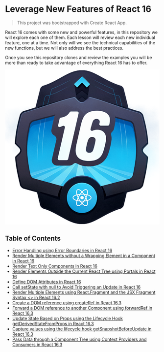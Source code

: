 # Leverage New Features of React 16

> This project was bootstrapped with Create React App.

React 16 comes with some new and powerful features, in this repository we will explore each one of them. Each lesson will review each new individual feature, one at a time. Not only will we see the technical capabilities of the new functions, but we will also address the best practices.

Once you see this repository clones and review the examples you will be more than ready to take advantage of everything React 16 has to offer.

![alt text](public/EGH_React16.png?raw=true)

## Table of Contents

- [Error Handling using Error Boundaries in React 16](#updating-to-new-releases)
- [Render Multiple Elements without a Wrapping Element in a Component in React 16](#sending-feedback)
- [Render Text Only Components in React 16](#folder-structure)
- [Render Elements Outside the Current React Tree using Portals in React 16](#available-scripts)
- [Define DOM Attributes in React 16]()
- [Call setState with null to Avoid Triggering an Update in React 16]()
- [Render Multiple Elements using React.Fragment and the JSX Fragment Syntax <> in React 16.2]()
- [Create a DOM reference using createRef in React 16.3]()
- [Forward a DOM reference to another Component using forwardRef in React 16.3]()
- [Update State Based on Props using the Lifecycle Hook getDerivedStateFromProps in React 16.3]()
- [Capture values using the lifecycle hook getSnapshotBeforeUpdate in React 16.3]()
- [Pass Data through a Component Tree using Context Providers and Consumers in React 16.3]()





